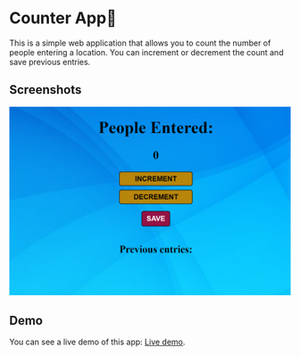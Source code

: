 # Counter App🔢
This is a simple web application that allows you to count the number of people entering a location. You can increment or decrement the count and save previous entries.


## Screenshots

![App Screenshot](https://github.com/expenile/Counter-app/blob/main/demo.png?raw=true)


## Demo

You can see a live demo of this app: [Live demo](#https://expenile.github.io/Counter-app/).


